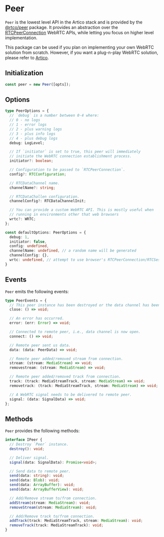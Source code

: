 # Peer

`Peer` is the lowest level API in the Artico stack and is provided by the [@rtco/peer](https://www.npmjs.com/package/@rtco/peer) package.
It provides an abstraction over the [RTCPeerConnection](https://developer.mozilla.org/en-US/docs/Web/API/RTCPeerConnection) WebRTC APIs, while letting you focus on higher level implementation.

This package can be used if you plan on implementing your own WebRTC solution from scratch. However, if you want a plug-n-play WebRTC solution,
please refer to [Artico](/reference/artico).

## Initialization

```ts
const peer = new Peer([opts]);
```

## Options

```ts
type PeerOptions = {
  // `debug` is a number between 0-4 where:
  // 0 - no logs
  // 1 - error logs
  // 2 - plus warning logs
  // 3 - plus info logs
  // 4 - plus debug logs
  debug: LogLevel;

  // If `initiator` is set to true, this peer will immediately
  // initiate the WebRTC connection establishment process.
  initiator?: boolean;

  // Configuration to be passed to `RTCPeerConnection`.
  config?: RTCConfiguration;

  // RTCDataChannel name.
  channelName?: string;

  // RTCDataChallen configuration.
  channelConfig?: RTCDataChannelInit;

  // You can provide a custom WebRTC API. This is mostly useful when
  // running in environments other that web browsers
  wrtc?: WRTC;
};

const defaultOptions: PeerOptions = {
  debug: 1,
  initiator: false,
  config: undefined,
  channelName: undefined, // a random name will be generated
  channelConfig: {},
  wrtc: undefined, // attempt to use browser's RTCPeerConnection/RTCSessionDescription/RTCIceCandidate
}
```


## Events

`Peer` emits the following events:

```ts
type PeerEvents = {
  // This peer instance has been destroyed or the data channel has been closed.
  close: () => void;

  // An error has occurred.
  error: (err: Error) => void;

  // Connected to remote peer, i.e., data channel is now open.
  connect: () => void;

  // Remote peer sent us data.
  data: (data: PeerData) => void;

  // Remote peer added/removed stream from connection.
  stream: (stream: MediaStream) => void;
  removestream: (stream: MediaStream) => void;

  // Remote peer added/removed track from connection.
  track: (track: MediaStreamTrack, stream: MediaStream) => void;
  removetrack: (track: MediaStreamTrack, stream: MediaStream) => void;

  // A WebRTC signal needs to be delivered to remote peer.
  signal: (data: SignalData) => void;
};

```

## Methods

`Peer` provides the following methods:

```ts
interface IPeer {
  // Destroy `Peer` instance.
  destroy(): void;

  // Deliver signal.
  signal(data: SignalData): Promise<void>;

  // Send data to remote peer.
  send(data: string): void;
  send(data: Blob): void;
  send(data: ArrayBuffer): void;
  send(data: ArrayBufferView): void;

  // Add/Remove stream to/from connection.
  addStream(stream: MediaStream): void;
  removeStream(stream: MediaStream): void;

  // Add/Remove track to/from connection.
  addTrack(track: MediaStreamTrack, stream: MediaStream): void;
  removeTrack(track: MediaStreamTrack): void;
}
```
